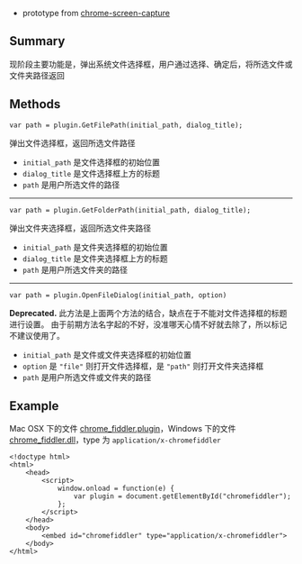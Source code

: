 * prototype from [chrome-screen-capture](http://chrome-screen-capture.googlecode.com/svn/trunk/src/plugin)

## Summary

现阶段主要功能是，弹出系统文件选择框，用户通过选择、确定后，将所选文件或文件夹路径返回

## Methods

    var path = plugin.GetFilePath(initial_path, dialog_title);

弹出文件选择框，返回所选文件路径

* `initial_path` 是文件选择框的初始位置
* `dialog_title` 是文件选择框上方的标题
* `path` 是用户所选文件的路径

- - -

    var path = plugin.GetFolderPath(initial_path, dialog_title);

弹出文件夹选择框，返回所选文件夹路径

* `initial_path` 是文件夹选择框的初始位置
* `dialog_title` 是文件夹选择框上方的标题
* `path` 是用户所选文件夹的路径

- - -

    var path = plugin.OpenFileDialog(initial_path, option)

**Deprecated.** 此方法是上面两个方法的结合，缺点在于不能对文件选择框的标题进行设置。
由于前期方法名字起的不好，没准哪天心情不好就去除了，所以标记不建议使用了。

* `initial_path` 是文件或文件夹选择框的初始位置
* `option` 是 `"file"` 则打开文件选择框，是 `"path"` 则打开文件夹选择框
* `path` 是用户所选文件或文件夹的路径

## Example

Mac OSX 下的文件 [chrome_fiddler.plugin][1]，Windows 下的文件 [chrome_fiddler.dll][2]，type 为 `application/x-chromefiddler`

[1]: https://github.com/welefen/Fiddler/tree/master/plugin/chrome_fiddler.plugin
[2]: https://github.com/welefen/Fiddler/blob/master/plugin/chrome_fiddler_vs2008_project/Release/chrome_fiddler.dll

    <!doctype html>
    <html>
        <head>
            <script>
                window.onload = function(e) {
                    var plugin = document.getElementById("chromefiddler");
                };
            </script>
        </head>
        <body>
            <embed id="chromefiddler" type="application/x-chromefiddler">
        </body>
    </html>

